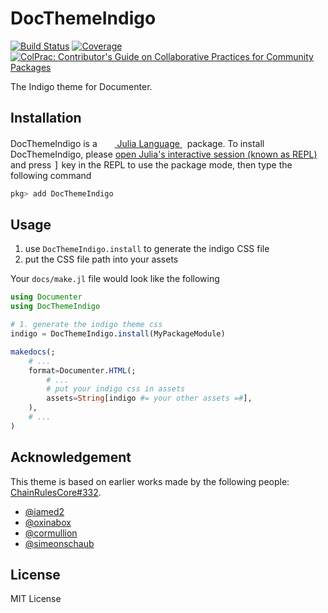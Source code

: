 # DocThemeIndigo

[![Build Status](https://github.com/JuliaDiff/DocThemeIndigo.jl/workflows/CI/badge.svg)](https://github.com/JuliaDiff/DocThemeIndigo.jl/actions)
[![Coverage](https://codecov.io/gh/JuliaDiff/DocThemeIndigo.jl/branch/main/graph/badge.svg)](https://codecov.io/gh/JuliaDiff/DocThemeIndigo.jl)
[![ColPrac: Contributor's Guide on Collaborative Practices for Community Packages](https://img.shields.io/badge/ColPrac-Contributor's%20Guide-blueviolet)](https://github.com/SciML/ColPrac)

The Indigo theme for Documenter.

## Installation

<p>
DocThemeIndigo is a &nbsp;
    <a href="https://julialang.org">
        <img src="https://raw.githubusercontent.com/JuliaLang/julia-logo-graphics/master/images/julia.ico" width="16em">
        Julia Language
    </a>
    &nbsp; package. To install DocThemeIndigo,
    please <a href="https://docs.julialang.org/en/v1/manual/getting-started/">open
    Julia's interactive session (known as REPL)</a> and press <kbd>]</kbd> key in the REPL to use the package mode, then type the following command
</p>

```julia
pkg> add DocThemeIndigo
```

## Usage

1. use `DocThemeIndigo.install` to generate the indigo CSS file
2. put the CSS file path into your assets

Your `docs/make.jl` file would look like the following

```julia
using Documenter
using DocThemeIndigo

# 1. generate the indigo theme css
indigo = DocThemeIndigo.install(MyPackageModule)

makedocs(;
    # ...
    format=Documenter.HTML(;
        # ...
        # put your indigo css in assets
        assets=String[indigo #= your other assets =#],
    ),
    # ...
)
```

## Acknowledgement

This theme is based on earlier works made by the following people: [ChainRulesCore#332](https://github.com/JuliaDiff/ChainRulesCore.jl/issues/332).

- [@iamed2](https://github.com/iamed2)
- [@oxinabox](https://github.com/oxinabox)
- [@cormullion](https://github.com/cormullion)
- [@simeonschaub](https://github.com/simeonschaub)

## License

MIT License
